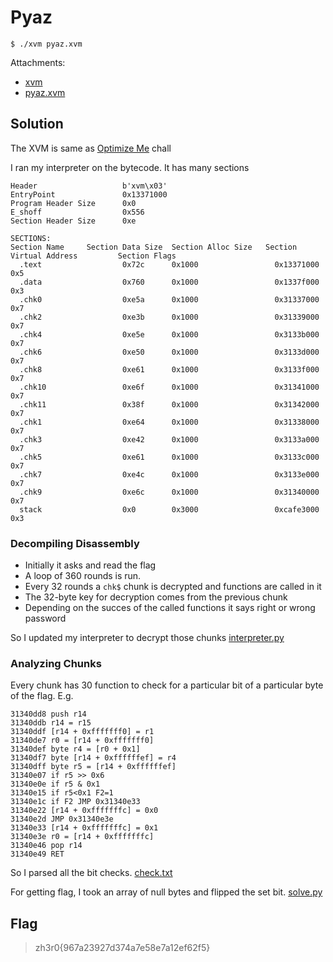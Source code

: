 # Pyaz

```
$ ./xvm pyaz.xvm
```

Attachments:
* [xvm](./xvm)
* [pyaz.xvm](./pyaz.xvm)

## Solution

The XVM is same as [Optimize Me](https://github.com/1GN1tE/CTF_Writeups/tree/main/Writeups/zh3roCTF_2021/OptimiseMe) chall

I ran my interpreter on the bytecode. It has many sections

```
Header                   b'xvm\x03'
EntryPoint               0x13371000
Program Header Size      0x0
E_shoff                  0x556
Section Header Size      0xe

SECTIONS: 
Section Name     Section Data Size  Section Alloc Size   Section Virtual Address         Section Flags
  .text                  0x72c      0x1000                 0x13371000                        0x5      
  .data                  0x760      0x1000                 0x1337f000                        0x3      
  .chk0                  0xe5a      0x1000                 0x31337000                        0x7      
  .chk2                  0xe3b      0x1000                 0x31339000                        0x7      
  .chk4                  0xe5e      0x1000                 0x3133b000                        0x7      
  .chk6                  0xe50      0x1000                 0x3133d000                        0x7      
  .chk8                  0xe61      0x1000                 0x3133f000                        0x7      
  .chk10                 0xe6f      0x1000                 0x31341000                        0x7      
  .chk11                 0x38f      0x1000                 0x31342000                        0x7      
  .chk1                  0xe64      0x1000                 0x31338000                        0x7      
  .chk3                  0xe42      0x1000                 0x3133a000                        0x7      
  .chk5                  0xe61      0x1000                 0x3133c000                        0x7      
  .chk7                  0xe4c      0x1000                 0x3133e000                        0x7      
  .chk9                  0xe6c      0x1000                 0x31340000                        0x7      
  stack                  0x0        0x3000                 0xcafe3000                        0x3      
```

### Decompiling Disassembly

- Initially it asks and read the flag
- A loop of 360 rounds is run.
- Every 32 rounds a `chk$` chunk is decrypted and functions are called in it
- The 32-byte key for decryption comes from the previous chunk
- Depending on the succes of the called functions it says right or wrong password

So I updated my interpreter to decrypt those chunks [interpreter.py](./interpreter.py)

### Analyzing Chunks

Every chunk has 30 function to check for a particular bit of a particular byte of the flag. E.g.

```
31340dd8 push r14
31340ddb r14 = r15
31340ddf [r14 + 0xfffffff0] = r1
31340de7 r0 = [r14 + 0xfffffff0]
31340def byte r4 = [r0 + 0x1]
31340df7 byte [r14 + 0xffffffef] = r4
31340dff byte r5 = [r14 + 0xffffffef]
31340e07 if r5 >> 0x6
31340e0e if r5 & 0x1
31340e15 if r5<0x1 F2=1
31340e1c if F2 JMP 0x31340e33
31340e22 [r14 + 0xfffffffc] = 0x0
31340e2d JMP 0x31340e3e
31340e33 [r14 + 0xfffffffc] = 0x1
31340e3e r0 = [r14 + 0xfffffffc]
31340e46 pop r14
31340e49 RET
```

So I parsed all the bit checks. [check.txt](./check.txt)

For getting flag, I took an array of null bytes and flipped the set bit. [solve.py](./solve.py)

## Flag
> zh3r0{967a23927d374a7e58e7a12ef62f5}